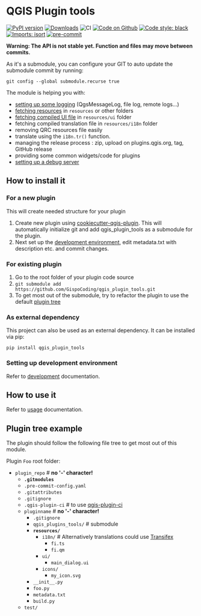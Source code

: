 # QGIS Plugin tools
[![PyPI version](https://badge.fury.io/py/qgis_plugin_tools.svg)](https://badge.fury.io/py/qgis_plugin_tools)
[![Downloads](https://img.shields.io/pypi/dm/qgis_plugin_tools.svg)](https://pypistats.org/packages/qgis_plugin_tools)
![CI](https://github.com/GispoCoding/qgis_plugin_tools/workflows/Tests/badge.svg)
[![Code on Github](https://img.shields.io/badge/Code-GitHub-brightgreen)](https://github.com/GispoCoding/pytest-qgis)
[![Code style: black](https://img.shields.io/badge/code%20style-black-000000.svg)](https://github.com/psf/black)
[![Imports: isort](https://img.shields.io/badge/%20imports-isort-%231674b1?style=flat&labelColor=ef8336)](https://pycqa.github.io/isort/)
[![pre-commit](https://img.shields.io/badge/pre--commit-enabled-brightgreen?logo=pre-commit&logoColor=white)](https://github.com/pre-commit/pre-commit)



**Warning: The API is not stable yet. Function and files may move between commits.**

As it's a submodule, you can configure your GIT to auto update the submodule commit by running:

`git config --global submodule.recurse true`

The module is helping you with:
* [setting up some logging](docs/usage.md#Logging) (QgsMessageLog, file log, remote logs...)
* [fetching resources](docs/usage.md#Resource-tools) in `resources` or other folders
* [fetching compiled UI file](docs/usage.md#Resource-tools) in `resources/ui` folder
* fetching compiled translation file in `resources/i18n` folder
* removing QRC resources file easily
* translate using the `i18n.tr()` function.
* managing the release process : zip, upload on plugins.qgis.org, tag, GitHub release
* providing some common widgets/code for plugins
* [setting up a debug server](docs/usage.md#Debug-server)

## How to install it

### For a new plugin
This will create needed structure for your plugin

1. Create new plugin using [cookiecutter-qgis-plugin](https://github.com/GispoCoding/cookiecutter-qgis-plugin).
   This will automatically initialize git and add qgis_plugin_tools as a submodule for the plugin.
1. Next set up the [development environment](https://github.com/GispoCoding/cookiecutter-qgis-plugin/blob/main/%7B%7Bcookiecutter.project_directory%7D%7D/docs/development.md#setting-up-development-environment),
   edit metadata.txt with description etc. and commit changes.

### For existing plugin
1. Go to the root folder of your plugin code source
1. `git submodule add https://github.com/GispoCoding/qgis_plugin_tools.git`
1. To get most out of the submodule, try to refactor the plugin to use the default [plugin tree](#Plugin-tree-example)

### As external dependency
This project can also be used as an external dependency. It can be installed via pip:
```shell
pip install qgis_plugin_tools
```

### Setting up development environment
Refer to [development](https://github.com/GispoCoding/cookiecutter-qgis-plugin/blob/main/%7B%7Bcookiecutter.project_directory%7D%7D/docs/development.md#setting-up-development-environment) documentation.

## How to use it

Refer to [usage](docs/usage.md) documentation.


## Plugin tree example

The plugin should follow the following file tree to get most out of this module.

Plugin `Foo` root folder:
* `plugin_repo` # **no '-' character!**
    * **`.gitmodules`**
    * `.pre-commit-config.yaml`
    * `.gitattributes`
    * `.gitignore`
    * `.qgis-plugin-ci` # to use [qgis-plugin-ci](https://github.com/opengisch/qgis-plugin-ci)
    * `pluginname` # **no '-' character!**
        * `.gitignore`
      * `qgis_plugins_tools/` # submodule
      * **`resources/`**
        * `i18n/` # Alternatively translations could use [Transifex](infrastructure/template/root/docs/development.md#Translating)
          * `fi.ts`
          * `fi.qm`
        * `ui/`
          * `main_dialog.ui`
        * `icons/`
          * `my_icon.svg`
      * `__init__.py`
      * `foo.py`
      * `metadata.txt`
      * `build.py`
    * `test/`
